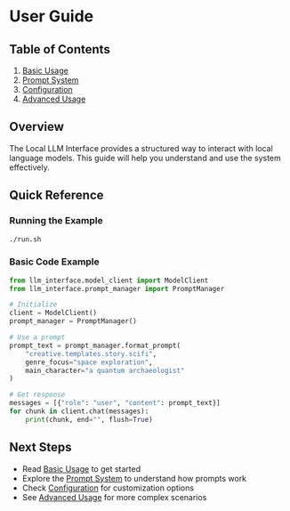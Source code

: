 # User Guide

## Table of Contents

1. [Basic Usage](basic-usage.md)
2. [Prompt System](prompt-system.md)
3. [Configuration](configuration.md)
4. [Advanced Usage](advanced-usage.md)

## Overview

The Local LLM Interface provides a structured way to interact with local language models. This guide will help you understand and use the system effectively.

## Quick Reference

### Running the Example

```bash
./run.sh
```

### Basic Code Example

```python
from llm_interface.model_client import ModelClient
from llm_interface.prompt_manager import PromptManager

# Initialize
client = ModelClient()
prompt_manager = PromptManager()

# Use a prompt
prompt_text = prompt_manager.format_prompt(
    "creative.templates.story.scifi",
    genre_focus="space exploration",
    main_character="a quantum archaeologist"
)

# Get response
messages = [{"role": "user", "content": prompt_text}]
for chunk in client.chat(messages):
    print(chunk, end="", flush=True)
```

## Next Steps

- Read [Basic Usage](basic-usage.md) to get started
- Explore the [Prompt System](prompt-system.md) to understand how prompts work
- Check [Configuration](configuration.md) for customization options
- See [Advanced Usage](advanced-usage.md) for more complex scenarios 